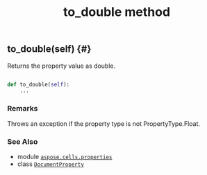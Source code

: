 ﻿---
title: to_double method
second_title: Aspose.Cells for Python via .NET API References
description: 
type: docs
weight: 40
url: /aspose.cells.properties/documentproperty/to_double/
is_root: false
---

## to_double(self) {#}

Returns the property value as double.



```python

def to_double(self):
    ...
```


### Remarks

Throws an exception if the property type is not PropertyType.Float.


### See Also
* module [`aspose.cells.properties`](../../)
* class [`DocumentProperty`](/cells/python-net/aspose.cells.properties/documentproperty)
